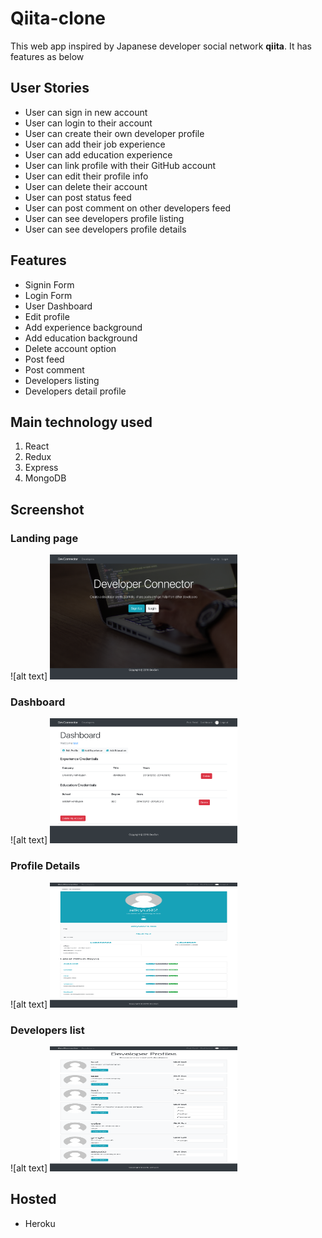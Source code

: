 # Qiita-clone
This web app inspired by Japanese developer social network **qiita**.  It has features as below 

## User Stories
* User can sign in new account
* User can login to their account
* User can create their own developer profile 
* User can add their job experience
* User can add education experience
* User can link profile with their GitHub account
* User can edit their profile info
* User can delete their account
* User can post status feed
* User can post comment on other developers feed
* User can see developers profile listing
* User can see developers profile details


## Features
* Signin Form
* Login Form
* User Dashboard 
* Edit profile 
* Add experience background 
* Add education background
* Delete account option
* Post feed
* Post comment
* Developers listing
* Developers detail profile


## Main technology used
1. React
2. Redux
3. Express
4. MongoDB

## Screenshot

### Landing page
![alt text] <img src="https://github.com/Qhkm92/qiita-clone/blob/master/client/src/img/1.png" width="300px" height="200px">

### Dashboard
![alt text] <img src="https://github.com/Qhkm92/qiita-clone/blob/master/client/src/img/2.png" width="300px" height="200px">

### Profile Details
![alt text] <img src="https://github.com/Qhkm92/qiita-clone/blob/master/client/src/img/3.png" width="300px" height="200px">

### Developers list
![alt text] <img src="https://github.com/Qhkm92/qiita-clone/blob/master/client/src/img/4.png" width="300px" height="200px">

## Hosted 
* Heroku

